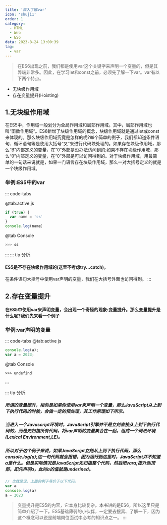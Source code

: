 ```yaml
---
title: '深入了解var'
icon: 'shuji1'
order: 1
category:
  - HTML
  - Web
  - ES6
data: 2023-8-24 13:00:39
tag: 
  - var
---
```

> 在ES6出现之前，我们都是使用var这个关键字来声明一个变量的，但是其弊端非常多。因此，在学习let和const之前，必须先了解一下var。var有以下两个特点。

- 无块级作用域
- 存在变量提升(Hoisting)

## 1.无块级作用域
在ES5中，作用域一般划分为全局作用域和局部作用域。其中，局部作用域也叫“函数作用域”。ES6新增了块级作用域的概念，块级作用域就是通过let或const来体现的。那么块级作用域究竟是怎样的呢?举个简单的例子，我们都知道条件语句、循环语句等是使用大括号“又”来进行代码块处理的。如果存在块级作用域，那么“B”内部定义的变量，在“0”外部是没办法访问到的;如果不存在块级作用域，那么“0”内部定义的变量，在“0”外部是可以访问得到的。对于块级作用域，用最简单的一句话来说就是，如果一门语言存在块级作用域，那么一对大括号定义的就是一个块级作用域。

### 举例:ES5中的var

::: code-tabs

@tab:active js

```js
if (true) {
  var name = 'ss'
}
console.log(name)
```

@tab Console

```bash
>>> ss
```
:::
::: tip 分析
#### ES5是不存在块级作用域的(这里不考虑try...catch)，
在条件语句大括号中使用var声明的变量，我们在大括号外面也访问得到。
:::

## 2.存在变量提升
#### 在ES5中使用var来声明变量，会出现一个奇怪的现象:变量提升。那么变量提升是什么呢?我们先来看一个例子

### 举例:var声明的变量

::: code-tabs
@tab:active js
```js
console.log(a);
var a = 2023;
```
@tab Console
```shell
>>> undefind
```
:::


::: tip 分析
##### 所谓的变量提升，指的是如果你使用var来声明一个变量，那么JavaScript从上到下执行代码的时候，会做一定的预处理，其工作原理如下所示。
##### 当进入一个Javascript环境时，JavaScript引擎并不是立刻直接从上到下执行代码的，而是先扫描所有代码，将var声明的变量集合在一起，组成一个词法环境(Lexical Environment,LE)。
##### 所以对于这个例子来说，如果JavaScript立刻从上到下执行代码，那么console.log(a);这一句代码就会报错，因为运行到这里时，JavaScript并不知道a是什么。但是实际情况是JavaScript先扫描整个代码，然后把vara;提升到顶部，即先声明a，此时a的值就是underined。
```js
// 也就是说，上面的例子等价于以下代码。
var a
console.log(a)
a = 2023
```
> 变量提升是ES5的内容，它本身比较复杂。本书讲的是ES6，所以这里只是简单介绍了一下。ES5基础薄弱的小伙伴，一定要去搜索、了解一下，因为这个概念可以说是前端岗位面试中必考的知识点之一。
:::
